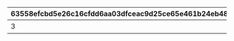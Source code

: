 |63558efcbd5e26c16cfdd6aa03dfceac9d25ce65e461b24eb481c2d254a95dc5|dcdd041eb2fed724f7fd56805c97895a5f2ca4e36c83e7c4d23f462a98839006|711c6e4b79d148f4e6aadad1a9f288134e4f3ca885e52b726459d2570bc25516|d8ff4bf0e5d01a97ac7c6a6f369b07758864590a0f74aa1dbf4214dc37b03ea7|3dfc6ef765c0a0072e6a2b31471a55016fdc1882ddbc0ada6e8a105e057243d0|5eac3364bde07f34b2a801684f6afa10d839e4ce7ec25d06d100c86f48dc13a6|35f2d013d31231838e07d70cd8b49fbd0e33312ebd917ea63c88f5b2bc85786b|0b00f91a9e64e5807c2956d270d5a3b94af4e02ee978f54a2b1b622341061919|6b7290b97aa98a703f8f54ce01d57494724aa80fc27f38589afa71f187dccb03|d07d53971df67f97827f24a28994347d68eedce32a72ec079ce333ff5073b206|90c3d1f5f00ac0e52b7129b280ab3061a323440bd053286b1b1613222bbc34e3|6a49f38975ace34564c9d93d06ad38297370762e1fecb1d1bcac8a0e0f5eb655|
| --- | --- | --- | --- | --- | --- | --- | --- | --- | --- | --- | --- |
|3|終炎のエリュシオン|2022/12/15 15:00:00|2022/12/16 12:00:00|2022/12/23 11:59:59|2022/12/22 11:59:59|2023/01/09 11:59:59|2000002|9000003|2116006|bgm_M643||